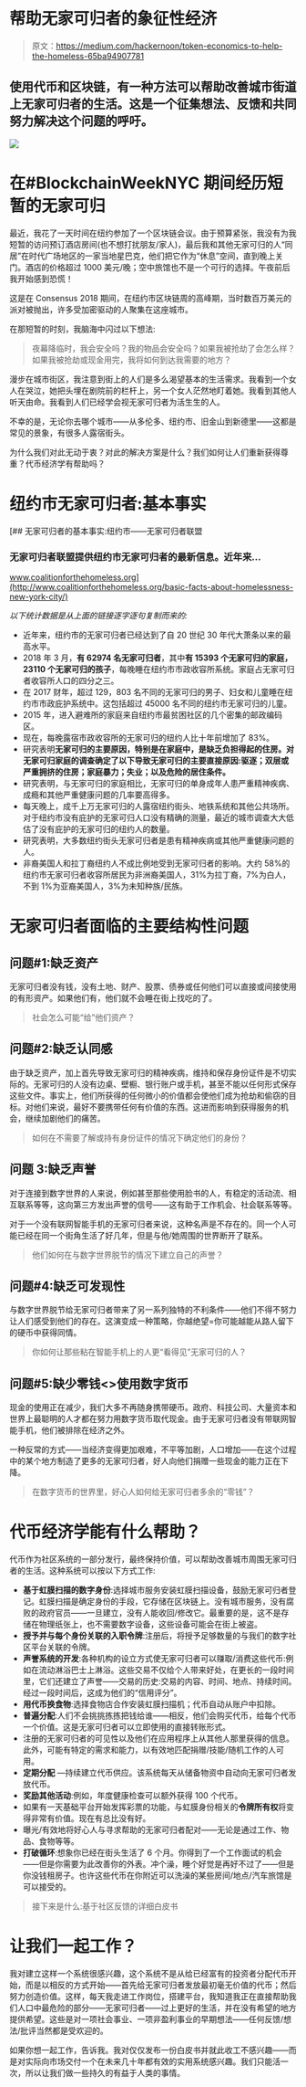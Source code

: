# 帮助无家可归者的象征性经济

> 原文：<https://medium.com/hackernoon/token-economics-to-help-the-homeless-65ba94907781>

## 使用代币和区块链，有一种方法可以帮助改善城市街道上无家可归者的生活。这是一个征集想法、反馈和共同努力解决这个问题的呼吁。

![](img/72e4a52365bb441379e18664a8647a90.png)

# 在#BlockchainWeekNYC 期间经历短暂的无家可归

最近，我花了一天时间在纽约参加了一个区块链会议。由于预算紧张，我没有为我短暂的访问预订酒店房间(也不想打扰朋友/家人)，最后我和其他无家可归的人“同居”在时代广场地区的一家当地星巴克，他们把它作为“休息”空间，直到晚上关门。酒店的价格超过 1000 美元/晚；空中旅馆也不是一个可行的选择。午夜前后我开始感到恐慌！

这是在 Consensus 2018 期间，在纽约市区块链周的高峰期，当时数百万美元的派对被抛出，许多受加密驱动的人聚集在这座城市。

在那短暂的时刻，我脑海中闪过以下想法:

> 夜幕降临时，我会安全吗？我的物品会安全吗？如果我被抢劫了会怎么样？如果我被抢劫或现金用完，我将如何到达我需要的地方？

漫步在城市街区，我注意到街上的人们是多么渴望基本的生活需求。我看到一个女人在哭泣，她把头埋在剧院前的栏杆上，另一个女人茫然地盯着她。我看到其他人听天由命。我看到人们已经学会视无家可归者为活生生的人。

不幸的是，无论你去哪个城市——从多伦多、纽约市、旧金山到新德里——这都是常见的景象，有很多人露宿街头。

为什么我们对此无动于衷？对此的解决方案是什么？我们如何让人们重新获得尊重？代币经济学有帮助吗？

# 纽约市无家可归者:基本事实

 [## 无家可归者的基本事实:纽约市——无家可归者联盟

### 无家可归者联盟提供纽约市无家可归者的最新信息。近年来…

www.coalitionforthehomeless.org](http://www.coalitionforthehomeless.org/basic-facts-about-homelessness-new-york-city/) 

*以下统计数据是从上面的链接逐字逐句复制而来的:*

*   近年来，纽约市的无家可归者已经达到了自 20 世纪 30 年代大萧条以来的最高水平。
*   2018 年 3 月，**有 62974 名无家可归者**，其中**有 15393 个无家可归的家庭，23110 个无家可归的孩子**，每晚睡在纽约市市政收容所系统。家庭占无家可归者收容所人口的四分之三。
*   在 2017 财年，超过 129，803 名不同的无家可归的男子、妇女和儿童睡在纽约市市政庇护系统中。这包括超过 45000 名不同的纽约市无家可归的儿童。
*   2015 年，进入避难所的家庭来自纽约市最贫困社区的几个密集的邮政编码区。
*   现在，每晚露宿市政收容所的无家可归的纽约人比十年前增加了 83%。
*   研究表明**无家可归的主要原因，特别是在家庭中，是缺乏负担得起的住房。对无家可归家庭的调查确定了以下导致无家可归的主要直接原因:**驱逐；双层或严重拥挤的住房；家庭暴力；失业；以及危险的居住条件**。**
*   研究表明，与无家可归的家庭相比，无家可归的单身成年人患严重精神疾病、成瘾和其他严重健康问题的几率要高得多。
*   每天晚上，成千上万无家可归的人露宿纽约街头、地铁系统和其他公共场所。对于纽约市没有庇护的无家可归人口没有精确的测量，最近的城市调查大大低估了没有庇护的无家可归的纽约人的数量。
*   研究表明，大多数纽约街头无家可归者是患有精神疾病或其他严重健康问题的人。
*   非裔美国人和拉丁裔纽约人不成比例地受到无家可归者的影响。大约 58%的纽约市无家可归者收容所居民为非洲裔美国人，31%为拉丁裔，7%为白人，不到 1%为亚裔美国人，3%为未知种族/民族。

# 无家可归者面临的主要结构性问题

## 问题#1:缺乏资产

无家可归者没有钱，没有土地、财产、股票、债券或任何他们可以直接或间接使用的有形资产。如果他们有，他们就不会睡在街上找吃的了。

> 社会怎么可能“给”他们资产？

## 问题#2:缺乏认同感

由于缺乏资产，加上首先导致无家可归的精神疾病，维持和保存身份证件是不切实际的。无家可归的人没有边桌、壁橱、银行账户或手机，甚至不能以任何形式保存这些文件。事实上，他们所获得的任何微小的价值都会使他们成为抢劫和偷窃的目标。对他们来说，最好不要携带任何有价值的东西。这进而影响到获得服务的机会，继续加剧他们的痛苦。

> 如何在不需要了解或持有身份证件的情况下确定他们的身份？

## 问题 3:缺乏声誉

对于连接到数字世界的人来说，例如甚至那些使用脸书的人，有稳定的活动流、相互联系等等，这向第三方发出声誉的信号——这有助于工作机会、社会联系等等。

对于一个没有联网智能手机的无家可归者来说，这种名声是不存在的。同一个人可能已经在同一个街角生活了好几年，但是与他/她周围的世界断开了联系。

> 他们如何在与数字世界脱节的情况下建立自己的声誉？

## 问题#4:缺乏可发现性

与数字世界脱节给无家可归者带来了另一系列独特的不利条件——他们不得不努力让人们感受到他们的存在。这演变成一种策略，你越绝望=你可能越能从路人留下的硬币中获得同情。

> 你如何让那些粘在智能手机上的人更“看得见”无家可归的人？

## 问题#5:缺少零钱<>使用数字货币

现金的使用正在减少，我们大多不再随身携带硬币。政府、科技公司、大量资本和世界上最聪明的人才都在努力用数字货币取代现金。由于无家可归者没有带联网智能手机，他们被排除在经济之外。

一种反常的方式——当经济变得更加艰难，不平等加剧，人口增加——在这个过程中的某个地方制造了更多的无家可归者，好人向他们捐赠一些现金的能力正在下降。

> 在数字货币的世界里，好心人如何给无家可归者多余的“零钱”？

# 代币经济学能有什么帮助？

代币作为社区系统的一部分发行，最终保持价值，可以帮助改善城市周围无家可归者的生活。这种系统可以按以下方式工作:

*   **基于虹膜扫描的数字身份**:选择城市服务安装虹膜扫描设备，鼓励无家可归者登记。虹膜扫描是确定身份的手段，它存储在区块链上。没有城市服务，没有腐败的政府官员——一旦建立，没有人能收回/修改它。最重要的是，这不是存储在物理纸张上，也不需要数字设备，这些设备可能会在街上被盗。
*   **授予并与每个身份关联的入职令牌**:注册后，将授予足够数量的与我们的数字社区平台关联的令牌。
*   **声誉系统的开发**:各种机构的设立方式使无家可归者可以赚取/消费这些代币:例如在流动淋浴巴士上淋浴。这些交易不仅给个人带来好处，在更长的一段时间里，它们还建立了声誉——交易的历史:交易的内容、时间、地点、持续时间。经过一段时间后，这成为他们的“信用评分”。
*   **用代币换食物**:选择食物店合作安装虹膜扫描机；代币自动从账户中扣除。
*   **普遍分配**:人们不会挑挑拣拣把钱给谁——相反，他们会购买代币，给每个代币一个价值。这是无家可归者可以立即使用的直接转账形式。
*   注册的无家可归者的可见性以及他们在应用程序上从其他人那里获得的信息。此外，可能有特定的需求和能力，以有效地匹配捐赠/技能/随机工作的人可用。
*   **定期分配** —持续建立代币供应。该系统每天从储备物资中自动向无家可归者发放代币。
*   **奖励其他活动**:例如，年度健康检查可以额外获得 100 个代币。
*   如果有一天基础平台开始发挥彩票的功能，与虹膜身份相关的**令牌所有权**将变得非常有价值。现在有总比没有好。
*   曝光/有效地将好心人与寻求帮助的无家可归者配对——无论是通过工作、物品、食物等等。
*   **打破循环**:想象你已经在街头生活了 6 个月。你得到了一个工作面试的机会——但是你需要为此改善你的外表。冲个澡，睡个好觉是再好不过了——但是你没钱租房子。也许这些代币在你附近可以洗澡的某些房间/地点/汽车旅馆是可以接受的。

> 接下来是什么:基于社区反馈的详细白皮书

# 让我们一起工作？

我对建立这样一个系统很感兴趣，这个系统不是从给已经富有的投资者分配代币开始，而是以相反的方式开始——首先给无家可归者发放最初毫无价值的代币；然后努力创造价值。这样，每天我走进工作岗位，搭建平台，我知道我正在直接帮助我们人口中最危险的部分——无家可归者——过上更好的生活，并在没有希望的地方提供希望。这些是对一项社会事业、一项非盈利事业的早期想法——任何反馈/想法/批评当然都是受欢迎的。

如果你想一起工作，告诉我。我对仅仅发布一份白皮书并就此收工不感兴趣——而是对实际向市场交付一个在未来几十年都有效的实用系统感兴趣。我们只能活一次，所以让我们做一些持久的有益于人类的事情。